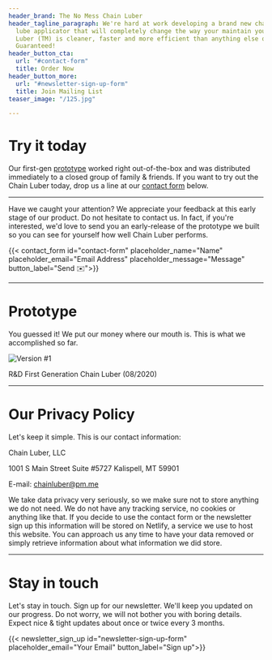 ```yaml
---
header_brand: The No Mess Chain Luber
header_tagline_paragraph: We're hard at work developing a brand new chain wax/spray
  lube applicator that will completely change the way your maintain your chain. Chain
  Luber (TM) is cleaner, faster and more efficient than anything else on the market.
  Guaranteed!
header_button_cta:
  url: "#contact-form"
  title: Order Now
header_button_more:
  url: "#newsletter-sign-up-form"
  title: Join Mailing List
teaser_image: "/125.jpg"

---
```

# Try it today

Our first-gen [prototype](#prototype) worked right out-of-the-box and was distributed immediately to a closed group of family & friends. If you want to try out the Chain Luber today, drop us a line at our [contact form](#contact-form "Pre Order") below.

***

Have we caught your attention? We appreciate your feedback at this early stage of our product. Do not hesitate to contact us. In fact, if you're interested, we'd love to send you an early-release of the prototype we built so you can see for yourself how well Chain Luber performs.

{{< contact_form id="contact-form" placeholder_name="Name" placeholder_email="Email Address" placeholder_message="Message" button_label="Send ✉️">}}

***

# Prototype

You guessed it! We put our money where our mouth is. This is what we accomplished so far.

![](/122.jpg "Version #1")

R&D First Generation Chain Luber (08/2020)

***

# Our Privacy Policy

Let's keep it simple. This is our contact information:

Chain Luber, LLC

1001 S Main Street Suite #5727 Kalispell, MT 59901

E-mail: chainluber@pm.me

We take data privacy very seriously, so we make sure not to store anything we do not need. We do not have any tracking service, no cookies or anything like that. If you decide to use the contact form or the newsletter sign up this information will be stored on Netlify, a service we use to host this website. You can approach us any time to have your data removed or simply retrieve information about what information we did store.

***

# Stay in touch

Let's stay in touch. Sign up for our newsletter. We'll keep you updated on our progress. Do not worry, we will not bother you with boring details. Expect nice & tight updates about once or twice every 3 months.

{{< newsletter_sign_up id="newsletter-sign-up-form" placeholder_email="Your Email" button_label="Sign up">}}